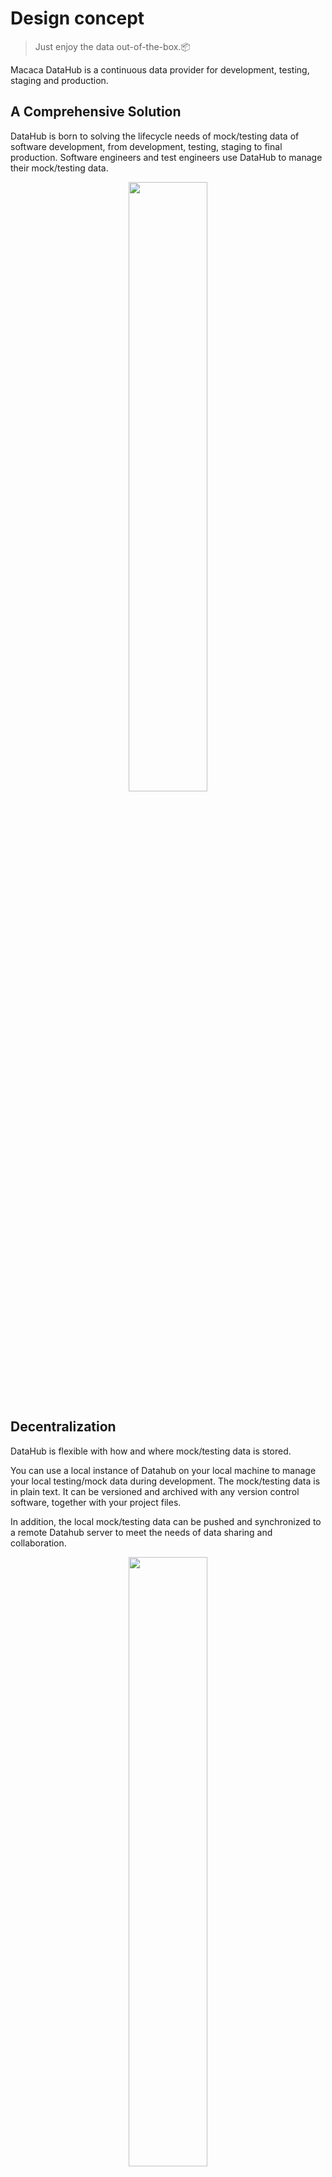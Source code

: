 # Design concept

> Just enjoy the data out-of-the-box.📦

Macaca DataHub is a continuous data provider for development, testing, staging and production.

## A Comprehensive Solution

DataHub is born to solving the lifecycle needs of mock/testing data of software development, from development, testing, staging to final production. Software engineers and test engineers use DataHub to manage their mock/testing data.

<div align="center">
  <img src="https://wx4.sinaimg.cn/large/6d308bd9gy1fokqvum2gsj20s10l70vh.jpg" width="50%" />
</div>

## Decentralization

DataHub is flexible with how and where mock/testing data is stored.

You can use a local instance of Datahub on your local machine to manage your local testing/mock data during development. The mock/testing data is in plain text. It can be versioned and archived with any version control software, together with your project files.

In addition, the local mock/testing data can be pushed and synchronized to a remote Datahub server to meet the needs of data sharing and collaboration.

<div align="center">
  <img src="https://wx3.sinaimg.cn/large/6d308bd9gy1fokxgydf80j20np0cr0ts.jpg" width="50%" />
</div>

## Data Flow Management

DataHub adopts the principle of unidirectional data flow to make sure you will always get the latest data.

<div align="center">
  <img src="https://wx1.sinaimg.cn/large/6d308bd9gy1fokxgywfajj20mx0g0wfj.jpg" width="50%" />
</div>

## Consistency Between API Document and Mock Data

Datahub can also automatically generate an API document from your mock/testing data, to help keep your API document up to date and consistent with your mock data.

<div align="center">
  <img src="https://ws1.sinaimg.cn/large/bceaad1fly1fwkophwa8qj229m1gejyw.jpg" width="75%" />
</div>

## DataHub Dashboard

DataHub adopts multi-scenario design, can group data according to the scene name, and provide scene data addition, deletion, and change, and can operate through DataHub's panel interface.

DataHub provides a dashboard for you to manage your data. You can group data by scene, or by stage such as development, testing, or staging. Datahub provides standard CRUD funtions.

Datahub use [path-to-regexp](https://github.com/pillarjs/path-to-regexp) for dynamic path matching.

API name example:

| DataHub API name | matched request path |
| ----             | ----                 |
| api1/books       | api1/books           |
| api2/:foo/:bar   | api2/group/project   |
| api3/:id         | api3/fred            |
| api3/:id         | api3/baz             |

<div align="center">
  <img src="https://ws1.sinaimg.cn/large/bceaad1fly1fwkm9g34dcj229m1ge12a.jpg" width="75%" />
</div>

## Save Snapshot

DataHub can save the response of each request by taking snapshot. You can use the archieved snapshot to find out what happened.

<div align="center">
  <img src="https://ws1.sinaimg.cn/large/bceaad1fly1fwkm9fj6doj21kw13adnq.jpg" width="75%" />
</div>

[More intro](//macacajs.github.io/datahub)

## Experiment - Upload and Download

### Use Upload and Download

<div align="center">
  <img src="https://ws1.sinaimg.cn/large/bceaad1fly1fwkm9idygpj22ai1i2wor.jpg" width="75%" />
</div>

### Upload and Download Project Data

<div align="center">
  <img src="https://ws1.sinaimg.cn/large/bceaad1fly1fwkm9hd0x4j229m1hete8.jpg" width="75%" />
</div>

### Upload and Download Interface Data

<div align="center">
  <img src="https://ws1.sinaimg.cn/large/bceaad1fly1fwkm9hn40kj229m1heqcl.jpg" width="75%" />
</div>

